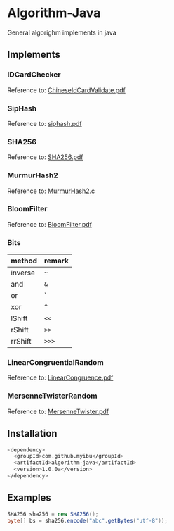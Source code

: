 # Algorithm-Java
General algorighm implements in java

## Implements
### IDCardChecker
Reference to: [ChineseIdCardValidate.pdf](./docs/ChineseIdCardValidate.pdf)

### SipHash
Reference to: [siphash.pdf](./docs/siphash.pdf)

### SHA256
Reference to: [SHA256.pdf](./docs/SHA256.pdf)

### MurmurHash2
Reference to: [MurmurHash2.c](https://github.com/RedisBloom/RedisBloom/blob/master/contrib/MurmurHash2.c)

### BloomFilter
Reference to: [BloomFilter.pdf](./docs/BloomFilter.pdf)

### Bits
| method | remark |
|--------|--------|
| inverse | `~` |
| and | `&` |
| or | `|` |
| xor | `^` |
| lShift | `<<` |
| rShift | `>>` |
| rrShift | `>>>` |

### LinearCongruentialRandom
Reference to: [LinearCongruence.pdf](./docs/LinearCongruence.pdf)

### MersenneTwisterRandom
Reference to: [MersenneTwister.pdf](./docs/MersenneTwister.pdf)

## Installation
```bash
<dependency>
  <groupId>com.github.myibu</groupId>
  <artifactId>algorithm-java</artifactId>
  <version>1.0.0a</version>
</dependency>
```

## Examples
```java
SHA256 sha256 = new SHA256();
byte[] bs = sha256.encode("abc".getBytes("utf-8"));
```
